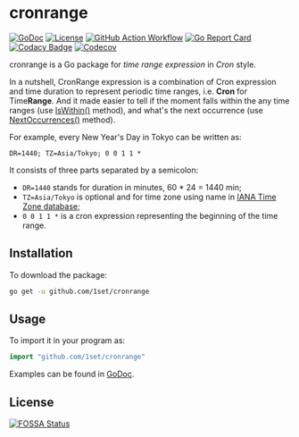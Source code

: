 # cronrange

[![GoDoc](https://godoc.org/github.com/1set/cronrange?status.svg)](https://godoc.org/github.com/1set/cronrange)
[![License](https://img.shields.io/github/license/1set/cronrange)](https://github.com/1set/cronrange/blob/master/LICENSE)
[![GitHub Action Workflow](https://github.com/1set/cronrange/workflows/build/badge.svg)](https://github.com/1set/cronrange/actions?workflow=build)
[![Go Report Card](https://goreportcard.com/badge/github.com/1set/cronrange)](https://goreportcard.com/report/github.com/1set/cronrange)
[![Codacy Badge](https://api.codacy.com/project/badge/Grade/ef272059b4044252b0097270b48d5703)](https://www.codacy.com/manual/an9an63/cronrange)
[![Codecov](https://codecov.io/gh/1set/cronrange/branch/master/graph/badge.svg)](https://codecov.io/gh/1set/cronrange)

cronrange is a Go package for _time range expression_ in _Cron_ style.

In a nutshell, CronRange expression is a combination of Cron expression and time duration to represent periodic time ranges, i.e. **Cron** for Time**Range**. And it made easier to tell if the moment falls within the any time ranges (use [IsWithin()](https://godoc.org/github.com/1set/cronrange#CronRange.IsWithin) method), and what's the next occurrence (use [NextOccurrences()](https://godoc.org/github.com/1set/cronrange#CronRange.NextOccurrences) method).

For example, every New Year's Day in Tokyo can be written as:

```cron
DR=1440; TZ=Asia/Tokyo; 0 0 1 1 *
```

It consists of three parts separated by a semicolon:

-   `DR=1440` stands for duration in minutes, 60 \* 24 = 1440 min;
-   `TZ=Asia/Tokyo` is optional and for time zone using name in [IANA Time Zone database](https://www.iana.org/time-zones);
-   `0 0 1 1 *` is a cron expression representing the beginning of the time range.

## Installation

To download the package:

```bash
go get -u github.com/1set/cronrange
```

## Usage

To import it in your program as:

```go
import "github.com/1set/cronrange"
```

Examples can be found in [GoDoc](https://godoc.org/github.com/1set/cronrange#pkg-examples).

## License

[![FOSSA Status](https://app.fossa.io/api/projects/git%2Bgithub.com%2F1set%2Fcronrange.svg?type=large)](https://app.fossa.io/projects/git%2Bgithub.com%2F1set%2Fcronrange?ref=badge_large)
